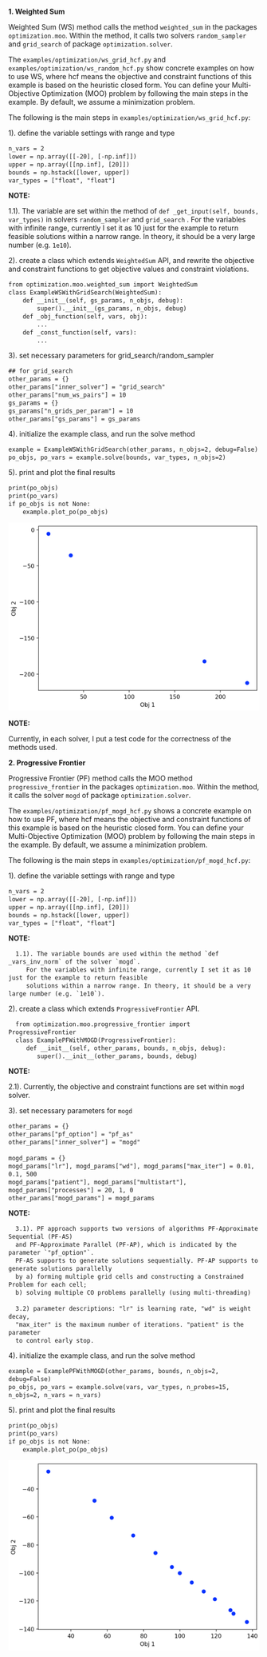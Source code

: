 **1. Weighted Sum**
    
Weighted Sum (WS) method calls the method `weighted_sum` in the packages `optimization.moo`. 
Within the method, it calls two solvers `random_sampler` and `grid_search` of package `optimization.solver`.

The `examples/optimization/ws_grid_hcf.py` and `examples/optimization/ws_random_hcf.py` show concrete examples on how to use WS, 
where hcf means the objective and constraint functions of this example is based on the heuristic closed form.
You can define your Multi-Objective Optimization (MOO) problem by following the main steps in the example. By default, we assume a minimization problem.

The following is the main steps in `examples/optimization/ws_grid_hcf.py`:

1). define the variable settings with range and type

    n_vars = 2
    lower = np.array([[-20], [-np.inf]])
    upper = np.array([[np.inf], [20]])
    bounds = np.hstack([lower, upper])
    var_types = ["float", "float"]

**NOTE:** 

1.1). The variable are set within the method of `def _get_input(self, bounds, var_types)` in solvers `random_sampler` and `grid_search` . 
   For the variables with infinite range, currently I set it as 10 just for the example to return feasible 
   solutions within a narrow range. In theory, it should be a very large number (e.g. `1e10`).
   
2). create a class which extends `WeightedSum` API, and rewrite the objective and constraint functions to get objective values and constraint violations.
    
    from optimization.moo.weighted_sum import WeightedSum
    class ExampleWSWithGridSearch(WeightedSum):
        def __init__(self, gs_params, n_objs, debug):
            super().__init__(gs_params, n_objs, debug)
        def _obj_function(self, vars, obj):
            ...
        def _const_function(self, vars):
            ...

3). set necessary parameters for grid_search/random_sampler

    ## for grid_search
    other_params = {}
    other_params["inner_solver"] = "grid_search"
    other_params["num_ws_pairs"] = 10
    gs_params = {}
    gs_params["n_grids_per_param"] = 10
    other_params["gs_params"] = gs_params

4). initialize the example class, and run the solve method

    example = ExampleWSWithGridSearch(other_params, n_objs=2, debug=False)
    po_objs, po_vars = example.solve(bounds, var_types, n_objs=2)

5). print and plot the final results

    print(po_objs)
    print(po_vars)
    if po_objs is not None:
        example.plot_po(po_objs)

![img_1.png](img_1.png)

**NOTE:** 

Currently, in each solver, I put a test code for the correctness of the methods used.

**2. Progressive Frontier**
    
Progressive Frontier (PF) method calls the MOO method `progressive_frontier` in the packages `optimization.moo`. 
Within the method, it calls the solver `mogd` of package `optimization.solver`.

The `examples/optimization/pf_mogd_hcf.py` shows a concrete example on how to use PF, 
where hcf means the objective and constraint functions of this example is based on the heuristic closed form.
You can define your Multi-Objective Optimization (MOO) problem by following the main steps in the example. By default, we assume a minimization problem.

The following is the main steps in `examples/optimization/pf_mogd_hcf.py`:

1). define the variable settings with range and type

    n_vars = 2
    lower = np.array([[-20], [-np.inf]])
    upper = np.array([[np.inf], [20]])
    bounds = np.hstack([lower, upper])
    var_types = ["float", "float"]

**NOTE:** 

      1.1). The variable bounds are used within the method `def _vars_inv_norm` of the solver `mogd`. 
         For the variables with infinite range, currently I set it as 10 just for the example to return feasible 
         solutions within a narrow range. In theory, it should be a very large number (e.g. `1e10`).
   
2). create a class which extends `ProgressiveFrontier` API.
    
      from optimization.moo.progressive_frontier import ProgressiveFrontier
      class ExamplePFWithMOGD(ProgressiveFrontier):
         def __init__(self, other_params, bounds, n_objs, debug):
            super().__init__(other_params, bounds, debug)
**NOTE:** 

2.1). Currently, the objective and constraint functions are set within `mogd` solver.

3). set necessary parameters for `mogd`

    other_params = {}
    other_params["pf_option"] = "pf_as"
    other_params["inner_solver"] = "mogd"

    mogd_params = {}
    mogd_params["lr"], mogd_params["wd"], mogd_params["max_iter"] = 0.01, 0.1, 500
    mogd_params["patient"], mogd_params["multistart"], mogd_params["processes"] = 20, 1, 0
    other_params["mogd_params"] = mogd_params

**NOTE:** 

      3.1). PF approach supports two versions of algorithms PF-Approximate Sequential (PF-AS)
      and PF-Approximate Parallel (PF-AP), which is indicated by the parameter `"pf_option"`. 
      PF-AS supports to generate solutions sequentially. PF-AP supports to generate solutions parallelly 
      by a) forming multiple grid cells and constructing a Constrained Problem for each cell; 
      b) solving multiple CO problems parallelly (using multi-threading)
      
      3.2) parameter descriptions: "lr" is learning rate, "wd" is weight decay, 
      "max_iter" is the maximum number of iterations. "patient" is the parameter
      to control early stop. 

4). initialize the example class, and run the solve method

    example = ExamplePFWithMOGD(other_params, bounds, n_objs=2, debug=False)
    po_objs, po_vars = example.solve(vars, var_types, n_probes=15, n_objs=2, n_vars = n_vars)

5). print and plot the final results

    print(po_objs)
    print(po_vars)
    if po_objs is not None:
        example.plot_po(po_objs)
![img.png](img.png)












